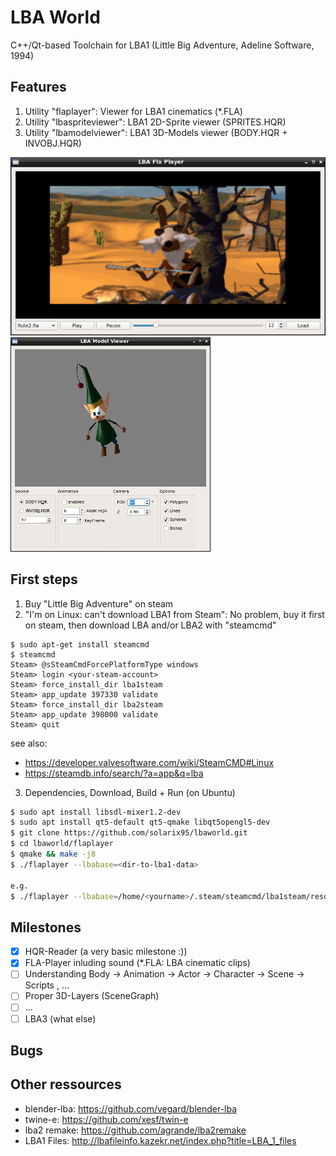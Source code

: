 
LBA World
===========
C++/Qt-based Toolchain for LBA1 (Little Big Adventure, Adeline Software, 1994) 

Features
---------
1) Utility "flaplayer": Viewer for LBA1 cinematics (*.FLA)
2) Utility "lbaspriteviewer": LBA1 2D-Sprite viewer (SPRITES.HQR)
3) Utility "lbamodelviewer": LBA1 3D-Models viewer (BODY.HQR + INVOBJ.HQR)

![FLAPlayer](https://github.com/solarix95/lbaworld/blob/master/doc/flaplayer.png)
![FLAPlayer](https://github.com/solarix95/lbaworld/blob/master/doc/modelviewer.png)

First steps
---------
1) Buy "Little Big Adventure" on steam
2) "I'm on Linux: can't download LBA1 from Steam": 
No problem, buy it first on steam, then download LBA and/or LBA2 with "steamcmd"
```
$ sudo apt-get install steamcmd
$ steamcmd 
Steam> @sSteamCmdForcePlatformType windows
Steam> login <your-steam-account>
Steam> force_install_dir lba1steam
Steam> app_update 397330 validate
Steam> force_install_dir lba2steam
Steam> app_update 398000 validate
Steam> quit
```
see also:
* https://developer.valvesoftware.com/wiki/SteamCMD#Linux
* https://steamdb.info/search/?a=app&q=lba

3) Dependencies, Download, Build + Run (on Ubuntu)
```bash
$ sudo apt install libsdl-mixer1.2-dev
$ sudo apt install qt5-default qt5-qmake libqt5opengl5-dev
$ git clone https://github.com/solarix95/lbaworld.git
$ cd lbaworld/flaplayer
$ qmake && make -j8
$ ./flaplayer --lbabase=<dir-to-lba1-data>

e.g.
$ ./flaplayer --lbabase=/home/<yourname>/.steam/steamcmd/lba1steam/resources/LBA_FILES
```

Milestones
---------

- [x] HQR-Reader (a very basic milestone :))
- [x] FLA-Player inluding sound (*.FLA: LBA cinematic clips)
- [ ] Understanding Body -> Animation -> Actor -> Character -> Scene -> Scripts , ...
- [ ] Proper 3D-Layers (SceneGraph)
- [ ] ...
- [ ] LBA3 (what else)

Bugs
---------

Other ressources
---------
* blender-lba: https://github.com/vegard/blender-lba
* twine-e: https://github.com/xesf/twin-e
* lba2 remake: https://github.com/agrande/lba2remake
* LBA1 Files: http://lbafileinfo.kazekr.net/index.php?title=LBA_1_files



